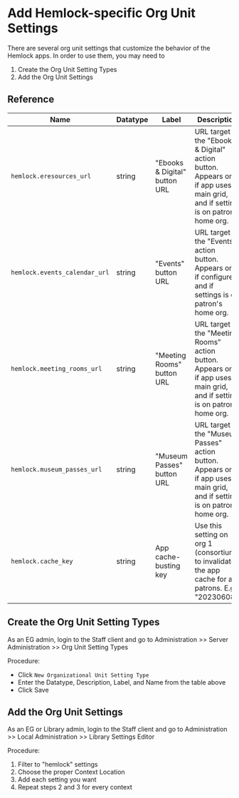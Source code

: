 # Add Hemlock-specific Org Unit Settings

There are several org unit settings that customize the behavior of the Hemlock apps.
In order to use them, you may need to
1. Create the Org Unit Setting Types
2. Add the Org Unit Settings

## Reference

| Name                          | Datatype | Label                         | Description                                                                                                                      |
|-------------------------------|----------|-------------------------------|----------------------------------------------------------------------------------------------------------------------------------|
| `hemlock.eresources_url`      | string   | "Ebooks & Digital" button URL | URL target of the "Ebooks & Digital" action button.  Appears only if app uses main grid, and if setting is on patron's home org. | 
| `hemlock.events_calendar_url` | string   | "Events" button URL           | URL target of the "Events" action button.  Appears only if configured, and if settings is on patron's home org.                  |
| `hemlock.meeting_rooms_url`   | string   | "Meeting Rooms" button URL    | URL target of the "Meeting Rooms" action button.  Appears only if app uses main grid, and if setting is on patron's home org.    |
| `hemlock.museum_passes_url`   | string   | "Museum Passes" button URL    | URL target of the "Museum Passes" action button.  Appears only if app uses main grid, and if setting is on patron's home org.    |                                                                                                                                  |
| `hemlock.cache_key`           | string   | App cache-busting key         | Use this setting on org 1 (consortium) to invalidate the app cache for all patrons.  E.g. "20230608".                            |

## Create the Org Unit Setting Types

As an EG admin, login to the Staff client and go to Administration >> Server Administration >> Org Unit Setting Types

Procedure:
* Click `New Organizational Unit Setting Type`
* Enter the Datatype, Description, Label, and Name from the table above
* Click Save

## Add the Org Unit Settings

As an EG or Library admin, login to the Staff client and go to Administration >> Local Administration >> Library Settings Editor

Procedure:
1. Filter to "hemlock" settings
2. Choose the proper Context Location
3. Add each setting you want
4. Repeat steps 2 and 3 for every context
